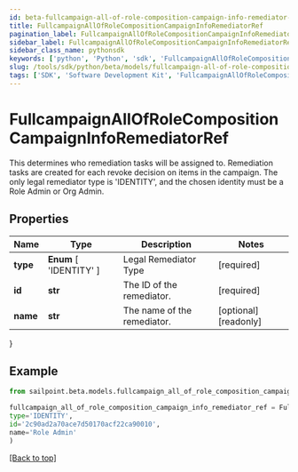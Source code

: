```yaml
---
id: beta-fullcampaign-all-of-role-composition-campaign-info-remediator-ref
title: FullcampaignAllOfRoleCompositionCampaignInfoRemediatorRef
pagination_label: FullcampaignAllOfRoleCompositionCampaignInfoRemediatorRef
sidebar_label: FullcampaignAllOfRoleCompositionCampaignInfoRemediatorRef
sidebar_class_name: pythonsdk
keywords: ['python', 'Python', 'sdk', 'FullcampaignAllOfRoleCompositionCampaignInfoRemediatorRef', 'BetaFullcampaignAllOfRoleCompositionCampaignInfoRemediatorRef'] 
slug: /tools/sdk/python/beta/models/fullcampaign-all-of-role-composition-campaign-info-remediator-ref
tags: ['SDK', 'Software Development Kit', 'FullcampaignAllOfRoleCompositionCampaignInfoRemediatorRef', 'BetaFullcampaignAllOfRoleCompositionCampaignInfoRemediatorRef']
---
```


# FullcampaignAllOfRoleCompositionCampaignInfoRemediatorRef

This determines who remediation tasks will be assigned to. Remediation tasks are created for each revoke decision on items in the campaign. The only legal remediator type is 'IDENTITY', and the chosen identity must be a Role Admin or Org Admin.

## Properties

Name | Type | Description | Notes
------------ | ------------- | ------------- | -------------
**type** |  **Enum** [  'IDENTITY' ] | Legal Remediator Type | [required]
**id** | **str** | The ID of the remediator. | [required]
**name** | **str** | The name of the remediator. | [optional] [readonly] 
}

## Example

```python
from sailpoint.beta.models.fullcampaign_all_of_role_composition_campaign_info_remediator_ref import FullcampaignAllOfRoleCompositionCampaignInfoRemediatorRef

fullcampaign_all_of_role_composition_campaign_info_remediator_ref = FullcampaignAllOfRoleCompositionCampaignInfoRemediatorRef(
type='IDENTITY',
id='2c90ad2a70ace7d50170acf22ca90010',
name='Role Admin'
)

```
[[Back to top]](#) 

